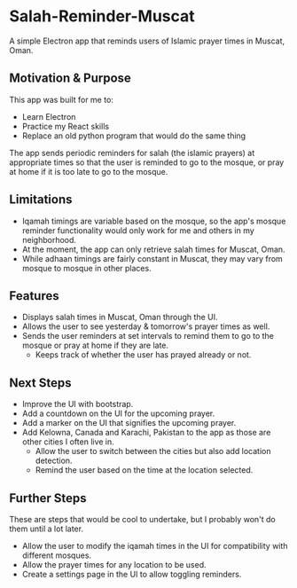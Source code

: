 # Salah-Reminder-Muscat

A simple Electron app that reminds users of Islamic prayer times in Muscat, Oman.

## Motivation & Purpose

This app was built for me to:

- Learn Electron
- Practice my React skills
- Replace an old python program that would do the same thing

The app sends periodic reminders for salah (the islamic prayers) at appropriate times so that the user is reminded to go to the mosque, or pray at home if it is too late to go to the mosque.

## Limitations

- Iqamah timings are variable based on the mosque, so the app's mosque reminder functionality would only work for me and others in my neighborhood.
- At the moment, the app can only retrieve salah times for Muscat, Oman.
- While adhaan timings are fairly constant in Muscat, they may vary from mosque to mosque in other places.

## Features

- Displays salah times in Muscat, Oman through the UI.
- Allows the user to see yesterday & tomorrow's prayer times as well.
- Sends the user reminders at set intervals to remind them to go to the mosque or pray at home if they are late.
  - Keeps track of whether the user has prayed already or not.

## Next Steps

- Improve the UI with bootstrap.
- Add a countdown on the UI for the upcoming prayer.
- Add a marker on the UI that signifies the upcoming prayer.
- Add Kelowna, Canada and Karachi, Pakistan to the app as those are other cities I often live in.
  - Allow the user to switch between the cities but also add location detection.
  - Remind the user based on the time at the location selected.

## Further Steps

These are steps that would be cool to undertake, but I probably won't do them until a lot later.

- Allow the user to modify the iqamah times in the UI for compatibility with different mosques.
- Allow the prayer times for any location to be used.
- Create a settings page in the UI to allow toggling reminders.
